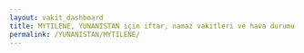 ```yaml
---
layout: vakit_dashboard
title: MYTILENE, YUNANISTAN için iftar, namaz vakitleri ve hava durumu - ilçe/eyalet seç
permalink: /YUNANISTAN/MYTILENE/
---
```


<script type="text/javascript">
  var GLOBAL_COUNTRY = 'YUNANISTAN';
  var GLOBAL_CITY = 'MYTILENE';
  var GLOBAL_STATE = '';
  var lat = 72;
  var lon = 21;
</script>
